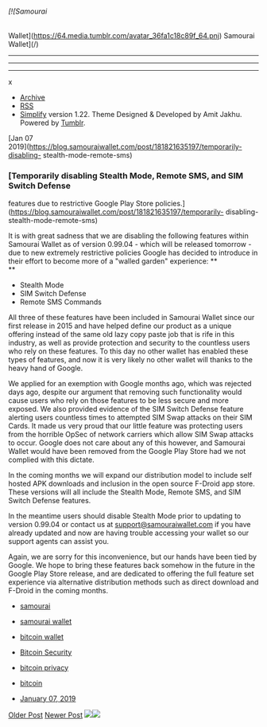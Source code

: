 ###### [![Samourai
Wallet](https://64.media.tumblr.com/avatar_36fa1c18c89f_64.pnj) Samourai
Wallet](/)

* * *

* * *

* * *

x

  * [Archive](/archive)
  * [RSS](https://blog.samouraiwallet.com/rss)
  * [Simplify](http://simplifytheme.tumblr.com) version 1.22. Theme Designed & Developed by [](http://amitjakhu.com)Amit Jakhu. Powered by [Tumblr](http://tumblr.com).

[Jan 07  
2019](https://blog.samouraiwallet.com/post/181821635197/temporarily-disabling-
stealth-mode-remote-sms)

### [Temporarily disabling Stealth Mode, Remote SMS, and SIM Switch Defense
features due to restrictive Google Play Store
policies.](https://blog.samouraiwallet.com/post/181821635197/temporarily-
disabling-stealth-mode-remote-sms)

It is with great sadness that we are disabling the following features within
Samourai Wallet as of version 0.99.04 - which will be released tomorrow - due
to new extremely restrictive policies Google has decided to introduce in their
effort to become more of a "walled garden" experience: **  
**

  * Stealth Mode
  * SIM Switch Defense
  * Remote SMS Commands

All three of these features have been included in Samourai Wallet since our
first release in 2015 and have helped define our product as a unique offering
instead of the same old lazy copy paste job that is rife in this industry, as
well as provide protection and security to the countless users who rely on
these features. To this day no other wallet has enabled these types of
features, and now it is very likely no other wallet will thanks to the heavy
hand of Google.

We applied for an exemption with Google months ago, which was rejected days
ago, despite our argument that removing such functionality would cause users
who rely on those features to be less secure and more exposed. We also
provided evidence of the SIM Switch Defense feature alerting users countless
times to attempted SIM Swap attacks on their SIM Cards. It made us very proud
that our little feature was protecting users from the horrible OpSec of
network carriers which allow SIM Swap attacks to occur. Google does not care
about any of this however, and Samourai Wallet would have been removed from
the Google Play Store had we not complied with this dictate.

In the coming months we will expand our distribution model to include self
hosted APK downloads and inclusion in the open source F-Droid app store. These
versions will all include the Stealth Mode, Remote SMS, and SIM Switch Defense
features.

In the meantime users should disable Stealth Mode prior to updating to version
0.99.04 or contact us at
[support@samouraiwallet.com](mailto:support@samouraiwallet.com) if you have
already updated and now are having trouble accessing your wallet so our
support agents can assist you.

Again, we are sorry for this inconvenience, but our hands have been tied by
Google. We hope to bring these features back somehow in the future in the
Google Play Store release, and are dedicated to offering the full feature set
experience via alternative distribution methods such as direct download and
F-Droid in the coming months.

  * [samourai](https://blog.samouraiwallet.com/tagged/samourai)
  * [samourai wallet](https://blog.samouraiwallet.com/tagged/samourai%20wallet)
  * [bitcoin wallet](https://blog.samouraiwallet.com/tagged/bitcoin%20wallet)
  * [Bitcoin Security](https://blog.samouraiwallet.com/tagged/Bitcoin%20Security)
  * [bitcoin privacy](https://blog.samouraiwallet.com/tagged/bitcoin%20privacy)
  * [bitcoin](https://blog.samouraiwallet.com/tagged/bitcoin)

  * [January 07, 2019](https://blog.samouraiwallet.com/post/181821635197/temporarily-disabling-stealth-mode-remote-sms)

[Older Post](https://blog.samouraiwallet.com/post/181715312912) [Newer
Post](https://blog.samouraiwallet.com/post/182192289762)
![](https://px.srvcs.tumblr.com/impixu?T=1653240067&J=eyJ0eXBlIjoidXJsIiwidXJsIjoiaHR0cDovL2Jsb2cuc2Ftb3VyYWl3YWxsZXQuY29tL3Bvc3QvMTgxODIxNjM1MTk3L3RlbXBvcmFyaWx5LWRpc2FibGluZy1zdGVhbHRoLW1vZGUtcmVtb3RlLXNtcyIsInJlcXR5cGUiOjAsInJvdXRlIjoiL3Bvc3QvOmlkLzpzdW1tYXJ5Iiwibm9zY3JpcHQiOjF9&U=NFILKOPGDK&K=f55b2916f0d0669650f93044992c6fd25f0e9de3a01c60f8c0b3e9b4b61643f4&R=)![](https://px.srvcs.tumblr.com/impixu?T=1653240067&J=eyJ0eXBlIjoicG9zdCIsInVybCI6Imh0dHA6Ly9ibG9nLnNhbW91cmFpd2FsbGV0LmNvbS9wb3N0LzE4MTgyMTYzNTE5Ny90ZW1wb3JhcmlseS1kaXNhYmxpbmctc3RlYWx0aC1tb2RlLXJlbW90ZS1zbXMiLCJyZXF0eXBlIjowLCJyb3V0ZSI6Ii9wb3N0LzppZC86c3VtbWFyeSIsInBvc3RzIjpbeyJwb3N0aWQiOiIxODE4MjE2MzUxOTciLCJibG9naWQiOjIzNTE1Mjc3Mywic291cmNlIjozM31dLCJub3NjcmlwdCI6MX0=&U=FEPJCBEJGF&K=8002ddfd6700a3d1f98d98d1ce7d8bf756ceeab2c02d749784ff821901917732&R=)

